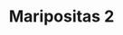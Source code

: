 ---
title: Maripositas 2
date: 
draft: false

# descripcion
description : Conjunto de cadena y dije con nácar. Largo de cadena 40, 45 o 50 cm a elección. Consultanos por los aros haciendo juego!

materials: Plata 925

color: 

dimensions: 

code: 06-26-0821

type: "Conjuntos"

categories: []

price: $9.270,00

price_eftvo: $7.880,00

# Images
# first image will be shown in the product page
images:
  # - image: "images/path_to_image"
  # La ubicacion de las imagenes es imagenes/Conjuntos/Conjuntos.Cadena y Dije/06-26-0821-maripositas-2
  - image: "./images/conjuntos/cadena_y_dije/06-26-0821-maripositas-2.jpg"
---